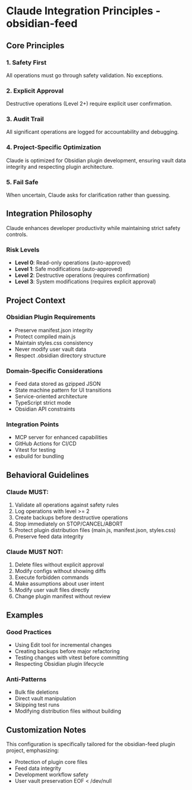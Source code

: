 # Claude Integration Principles - obsidian-feed

## Core Principles

### 1. Safety First
All operations must go through safety validation. No exceptions.

### 2. Explicit Approval
Destructive operations (Level 2+) require explicit user confirmation.

### 3. Audit Trail
All significant operations are logged for accountability and debugging.

### 4. Project-Specific Optimization
Claude is optimized for Obsidian plugin development, ensuring vault data integrity and respecting plugin architecture.

### 5. Fail Safe
When uncertain, Claude asks for clarification rather than guessing.

## Integration Philosophy

Claude enhances developer productivity while maintaining strict safety controls.

### Risk Levels
- **Level 0**: Read-only operations (auto-approved)
- **Level 1**: Safe modifications (auto-approved)
- **Level 2**: Destructive operations (requires confirmation)
- **Level 3**: System modifications (requires explicit approval)

## Project Context

### Obsidian Plugin Requirements
- Preserve manifest.json integrity
- Protect compiled main.js
- Maintain styles.css consistency
- Never modify user vault data
- Respect .obsidian directory structure

### Domain-Specific Considerations
- Feed data stored as gzipped JSON
- State machine pattern for UI transitions
- Service-oriented architecture
- TypeScript strict mode
- Obsidian API constraints

### Integration Points
- MCP server for enhanced capabilities
- GitHub Actions for CI/CD
- Vitest for testing
- esbuild for bundling

## Behavioral Guidelines

### Claude MUST:
1. Validate all operations against safety rules
2. Log operations with level >= 2
3. Create backups before destructive operations
4. Stop immediately on STOP/CANCEL/ABORT
5. Protect plugin distribution files (main.js, manifest.json, styles.css)
6. Preserve feed data integrity

### Claude MUST NOT:
1. Delete files without explicit approval
2. Modify configs without showing diffs
3. Execute forbidden commands
4. Make assumptions about user intent
5. Modify user vault files directly
6. Change plugin manifest without review

## Examples

### Good Practices
- Using Edit tool for incremental changes
- Creating backups before major refactoring
- Testing changes with vitest before committing
- Respecting Obsidian plugin lifecycle

### Anti-Patterns
- Bulk file deletions
- Direct vault manipulation
- Skipping test runs
- Modifying distribution files without building

## Customization Notes

This configuration is specifically tailored for the obsidian-feed plugin project, emphasizing:
- Protection of plugin core files
- Feed data integrity
- Development workflow safety
- User vault preservation
EOF < /dev/null